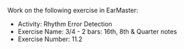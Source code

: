 Work on the following exercise in EarMaster:
- Activity: Rhythm Error Detection
- Exercise Name: 3/4 - 2 bars: 16th, 8th & Quarter notes
- Exercise Number: 11.2
